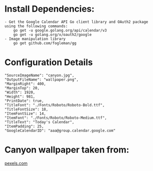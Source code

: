 
# Install Dependencies:
    - Get the Google Calendar API Go client library and OAuth2 package using the following commands:
        go get -u google.golang.org/api/calendar/v3
        go get -u golang.org/x/oauth2/google
    - Image manipulation library
        go get github.com/fogleman/gg

# Configuration Details
    "SourceImageName": "canyon.jpg",
    "OutputFileName": "wallpaper.png",
    "MarginRight": 400,
    "MarginTop": 20,
    "Width": 1920,
    "Height": 981,
    "PrintDate": true,
    "TitleFont": "./Fonts/Roboto/Roboto-Bold.ttf",
    "TitleFontSize": 18,
    "ItemFontSize": 14,
    "ItemFont": "./Fonts/Roboto/Roboto-Medium.ttf",
    "TitleText": "Today's Calendar",
    "ItemPadding": 25,
    "GoogleCalendarID": "aaa@group.calendar.google.com"

# Canyon wallpaper taken from:
[pexels.com](https://www.pexels.com/photo/canyon-arizona-1672813/)